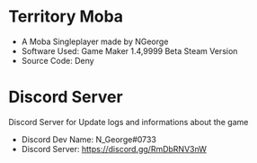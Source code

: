 # Territory Moba
- A Moba Singleplayer made by NGeorge
- Software Used: Game Maker 1.4,9999 Beta Steam Version
- Source Code: Deny

# Discord Server
Discord Server for Update logs and informations about the game
- Discord Dev Name: N_George#0733
- Discord Server: https://discord.gg/RmDbRNV3nW

